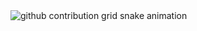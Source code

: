 <picture>
  <source media="(prefers-color-scheme: dark)" srcset="https://raw.githubusercontent.com/pedrocasxz0110/pedrocasxz0110/output/github-contribution-grid-snake-dark.svg">
  <source media="(prefers-color-scheme: light)" srcset="https://raw.githubusercontent.com/pedrocasxz0110/pedrocasxz0110/output/github-contribution-grid-snake.svg">
  <img alt="github contribution grid snake animation" src="https://raw.githubusercontent.com/pedrocasxz0110/pedrocasxz0110/output/github-contribution-grid-snake.svg">
</picture>
